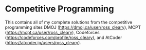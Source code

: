 # Competitive Programming

This contains all of my complete solutions from the competitive programming sites DMOJ (https://dmoj.ca/user/ross_cleary), MCPT (https://mcpt.ca/user/ross_cleary), Codeforces (https://codeforces.com/profile/ross_cleary), and AtCoder (https://atcoder.jp/users/ross_cleary).
